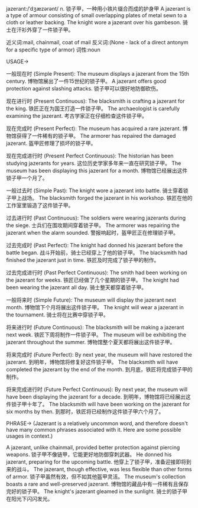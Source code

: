 jazerant:/ˈdʒæzərənt/
n.
锁子甲，一种用小铁片缀合而成的护身甲
A jazerant is a type of armour consisting of small overlapping plates of metal sewn to a cloth or leather backing.
The knight wore a jazerant over his gambeson.  骑士在汗衫外穿了一件锁子甲。

近义词:mail, chainmail, coat of mail
反义词:(None - lack of a direct antonym for a specific type of armor)
词性:noun


USAGE->

一般现在时 (Simple Present):
The museum displays a jazerant from the 15th century.  博物馆展出了一件15世纪的锁子甲。
A jazerant offers good protection against slashing attacks.  锁子甲可以很好地防御砍伤。

现在进行时 (Present Continuous):
The blacksmith is crafting a jazerant for the king.  铁匠正在为国王打造一件锁子甲。
The archaeologist is carefully examining the jazerant. 考古学家正在仔细检查这件锁子甲。


现在完成时 (Present Perfect):
The museum has acquired a rare jazerant.  博物馆获得了一件稀有的锁子甲。
The armorer has repaired the damaged jazerant.  盔甲匠修理了损坏的锁子甲。


现在完成进行时 (Present Perfect Continuous):
The historian has been studying jazerants for years.  这位历史学家多年来一直在研究锁子甲。
The museum has been displaying this jazerant for a month.  博物馆已经展出这件锁子甲一个月了。


一般过去时 (Simple Past):
The knight wore a jazerant into battle.  骑士穿着锁子甲上战场。
The blacksmith forged the jazerant in his workshop. 铁匠在他的工作室里锻造了这件锁子甲。


过去进行时 (Past Continuous):
The soldiers were wearing jazerants during the siege.  士兵们在围攻期间穿着锁子甲。
The armorer was repairing the jazerant when the alarm sounded.  警报响起时，盔甲匠正在修理锁子甲。


过去完成时 (Past Perfect):
The knight had donned his jazerant before the battle began.  战斗开始前，骑士已经穿上了他的锁子甲。
The blacksmith had finished the jazerant just in time.  铁匠及时完成了锁子甲的制作。


过去完成进行时 (Past Perfect Continuous):
The smith had been working on the jazerant for weeks.  铁匠已经做了几个星期的锁子甲。
The knight had been wearing the jazerant all day.  骑士整天都穿着锁子甲。


一般将来时 (Simple Future):
The museum will display the jazerant next month.  博物馆下个月将展出这件锁子甲。
The knight will wear a jazerant in the tournament.  骑士将在比赛中穿锁子甲。


将来进行时 (Future Continuous):
The blacksmith will be making a jazerant next week.  铁匠下周将制作一件锁子甲。
The museum will be exhibiting the jazerant throughout the summer.  博物馆整个夏天都将展出这件锁子甲。


将来完成时 (Future Perfect):
By next year, the museum will have restored the jazerant.  到明年，博物馆将修复好这件锁子甲。
The blacksmith will have completed the jazerant by the end of the month.  到月底，铁匠将完成锁子甲的制作。


将来完成进行时 (Future Perfect Continuous):
By next year, the museum will have been displaying the jazerant for a decade. 到明年，博物馆将已经展出这件锁子甲十年了。
The blacksmith will have been working on the jazerant for six months by then. 到那时，铁匠将已经制作这件锁子甲六个月了。


PHRASE->
(Jazerant is a relatively uncommon word, and therefore doesn't have many common phrases associated with it.  Here are some possible usages in context.)

A jazerant, unlike chainmail, provided better protection against piercing weapons. 锁子甲不像链甲，它能更好地防御穿刺武器。
He donned his jazerant, preparing for the upcoming battle. 他穿上了锁子甲，准备迎接即将到来的战斗。
The jazerant, though effective, was less flexible than other forms of armor. 锁子甲虽然有效，但不如其他盔甲灵活。
The museum's collection boasts a rare and well-preserved jazerant.  博物馆的藏品中有一件稀有且保存完好的锁子甲。
The knight's jazerant gleamed in the sunlight. 骑士的锁子甲在阳光下闪闪发光。
